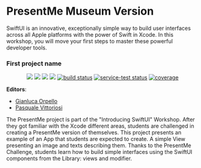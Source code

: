  
#  PresentMe Museum Version

SwiftUI is an innovative, exceptionally simple way to build user interfaces across all Apple platforms with the power of Swift in Xcode. In this workshop, you will move your first steps to master these powerful developer tools.

### First project name

<p align="center">
    <a href="#" alt="Version">
        <img src="https://img.shields.io/static/v1?label=Version&message=1.0.0&color=brightgreen" /></a>
    <a href="#" alt="XCode Version">
        <img src="https://img.shields.io/static/v1?label=XCode%20Version&message=13.0&color=brightgreen&logo=xcode" /></a>
    <a href="#" alt="Swift Version">
        <img src="https://img.shields.io/static/v1?label=Swift%20Version&message=5.5&color=brightgreen&logo=swift" /></a>
    <a href="#" alt="Depenencies">
        <img src="https://img.shields.io/static/v1?label=Depenencies&message=none&color=brightgreen" /></a>
    <a href="#" alt="Designed for">
        <img src="https://img.shields.io/static/v1?label=Designed%20for&message=iPhone%2013&color=brightgreen" alt="build status"></a>
    <a href="#" alt="Built for">
        <img src="https://img.shields.io/static/v1?label=Built%20for&message=iOS%2015.0&color=brightgreen"
            alt="service-test status"></a>
    <a href="#" alt="Frameworks used">
        <img src="https://img.shields.io/static/v1?label=Frameworks%20used&message=SwiftUI&color=brightgreen&logo=swift"
            alt="coverage"></a>
</p>

**Editors**: 

* [Gianluca Orpello](https://github.com/gorpello)
* [Pasquale Vittoriosi](https://github.com/PasqualeVittoriosi)

The PresentMe project is part of the "Introducing SwiftUI" Workshop. After they got familiar with the Xcode different areas, students are challenged in creating a PresentMe version of themselves. This project presents an example of an App that students are expected to create. A simple View presenting an image and texts describing them.
Thanks to the PresentMe Challenge, students learn how to build simple interfaces using the SwiftUI components from the Library: views and modifier.